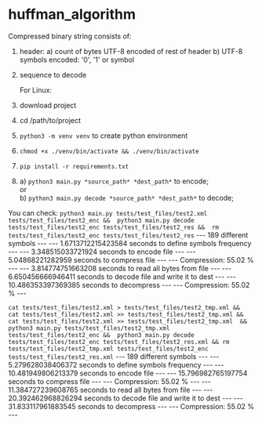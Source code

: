 # huffman_algorithm

Compressed binary string consists of:
1. header:
   a) count of bytes UTF-8 encoded of rest of header
   b) UTF-8 symbols encoded: '0', '1' or symbol
2. sequence to decode

   For Linux:
1. download project
2. cd /path/to/project
3. `python3 -m venv venv` to create python environment
4. `chmod +x ./venv/bin/activate && ./venv/bin/activate`
5. `pip install -r requirements.txt`
6.
   a) `python3 main.py *source_path* *dest_path*` to encode;   
   or   
   b) `python3 main.py decode *source_path* *dest_path*` to decode;




You can check:
`
python3 main.py tests/test_files/test2.xml tests/test_files/test2_enc && 
python3 main.py decode tests/test_files/test2_enc tests/test_files/test2_res && 
rm tests/test_files/test2_enc tests/test_files/test2_res
`
--- 189 different symbols ---
--- 1.6713712215423584 seconds to define symbols frequency ---
--- 3.348515033721924 seconds to encode file ---
--- 5.04868221282959 seconds to compress file ---
--- Compression: 55.02 % ---
--- 3.814774751663208 seconds to read all bytes from file ---
--- 6.650456666946411 seconds to decode file and write it to dest ---
--- 10.486353397369385 seconds to decompress ---
--- Compression: 55.02 % ---

`
cat tests/test_files/test2.xml > tests/test_files/test2_tmp.xml && 
cat tests/test_files/test2.xml >> tests/test_files/test2_tmp.xml && 
cat tests/test_files/test2.xml >> tests/test_files/test2_tmp.xml  && 
python3 main.py tests/test_files/test2_tmp.xml tests/test_files/test2_enc && 
python3 main.py decode tests/test_files/test2_enc tests/test_files/test2_res.xml &&
rm tests/test_files/test2_tmp.xml tests/test_files/test2_enc tests/test_files/test2_res.xml
`
--- 189 different symbols ---
--- 5.279628038406372 seconds to define symbols frequency ---
--- 10.481949806213379 seconds to encode file ---
--- 15.796982765197754 seconds to compress file ---
--- Compression: 55.02 % ---
--- 11.384727239608765 seconds to read all bytes from file ---
--- 20.392462968826294 seconds to decode file and write it to dest ---
--- 31.833117961883545 seconds to decompress ---
--- Compression: 55.02 % ---
